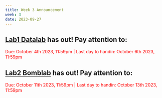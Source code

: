 ```yaml
---
title: Week 3 Announcement
week: 3
date: 2023-09-27
---
```


## [Lab1 Datalab](https://autolab.pku.edu.cn/courses/ICS2023/assessments/datalab) has out! Pay attention to: 
<font color='red'> Due: October 4th 2023, 11:59pm | Last day to handin: October 6th 2023, 11:59pm </font>

## [Lab2 Bomblab](https://autolab.pku.edu.cn/courses/ICS2023/assessments/bomblab) has out! Pay attention to: 
<font color='red'> Due: October 11th 2023, 11:59pm | Last day to handin: October 13th 2023, 11:59pm </font>